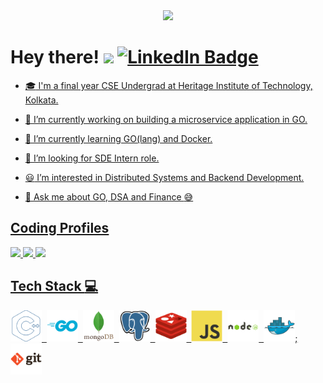 
<div id="header" align="center">
  <img src="https://media.giphy.com/media/M9gbBd9nbDrOTu1Mqx/giphy.gif" width="100"/>
</div>

<h1>
  Hey there!
  <img src="https://media.giphy.com/media/hvRJCLFzcasrR4ia7z/giphy.gif" width="30px"/>
  <a href="https://www.linkedin.com/in/sumit-kumar-prasad-569728189/">
  <img src="https://img.shields.io/badge/LinkedIn-blue?style=for-the-badge&logo=linkedin&logoColor=white" alt="LinkedIn Badge"/>
</h1>


- :mortar_board: I'm a final year CSE Undergrad at Heritage Institute of Technology, Kolkata.
- 🔭 I’m currently working on building a microservice application in GO.<br/>
-  :open_book: I’m currently learning GO(lang) and Docker.

- :slightly_smiling_face: I’m looking for SDE Intern role.
- :smiley: I’m interested in Distributed Systems and Backend Development.
- 💬 Ask me about GO, DSA and Finance :sweat_smile:


## Coding Profiles

<div>

<a href="https://leetcode.com/sumit_28/">
  <img src="https://img.shields.io/badge/-LeetCode-FFA116?style=for-the-badge&logo=LeetCode&logoColor=black"/>
 <a href="https://www.codechef.com/users/sumit_28">
  <img src="https://img.shields.io/badge/Codechef-%23B92B27.svg?&style=for-the-badge&logo=Codechef&logoColor=white"/>
 <a href="https://www.hackerrank.com/prasad28sumit">
  <img src="https://img.shields.io/badge/-Hackerrank-2EC866?style=for-the-badge&logo=HackerRank&logoColor=white"/>

</div>


## Tech Stack :computer:
<div>
  <img src="https://github.com/devicons/devicon/blob/master/icons/cplusplus/cplusplus-line.svg" title="C++" alt="C++" width="50" height="50"/>&nbsp;
  <img src="https://github.com/devicons/devicon/blob/master/icons/go/go-original-wordmark.svg" title="GO" alt="GO" width="50" height="50"/>&nbsp;
  <img src="https://github.com/devicons/devicon/blob/master/icons/mongodb/mongodb-original-wordmark.svg" title="Mongodb" alt="Mongodb" width="50" height="50"/>&nbsp;
  <img src="https://github.com/devicons/devicon/blob/master/icons/postgresql/postgresql-original.svg" title="Postgresql" alt="Postgresql" width="50" height="50"/>&nbsp;
  <img src="https://github.com/devicons/devicon/blob/master/icons/redis/redis-original.svg" title="Redis" alt="Redis " width="50" height="50"/>&nbsp;
  <img src="https://github.com/devicons/devicon/blob/master/icons/javascript/javascript-original.svg" title="JavaScript" alt="JavaScript" width="50" height="50"/>&nbsp;
  <img src="https://github.com/devicons/devicon/blob/master/icons/nodejs/nodejs-original-wordmark.svg" title="NodeJS" alt="NodeJS" width="50" height="50"/>&nbsp;
  <img src="https://github.com/devicons/devicon/blob/master/icons/docker/docker-original.svg" title="Docker" alt="Docker" width="50" height="50"/>;
  <img src="https://github.com/devicons/devicon/blob/master/icons/git/git-original-wordmark.svg" title="Git" **alt="Git" width="50" height="50"/>
</div>
<!--To edit more from https://www.sitepoint.com/github-profile-readme/-->
